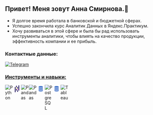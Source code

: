 ## Привет! Меня зовут Анна Смирнова.👋
- Я долгое время работала в банковской и бюджетной сферах. 
- Успешно закончила курс Аналитик Данных в Яндекс.Практикум.
-  Хочу развиваться в этой сфере и была бы рад использовать инструменты аналитики, чтобы влиять на качество продукции, эффективность компании и ее прибыль. 

### Контактные данные:
<a href="https://t.me/anna_smirnovaaaa">
      <img src="https://cdn-icons-png.flaticon.com/512/2111/2111646.png" width="30" height="30" alt=Telegram />
 

### Инструменты и навыки:
<img align="left" alt="Python" width="26px" img src="https://cdn.jsdelivr.net/gh/devicons/devicon/icons/python/python-original.svg" />
<img align="left" alt="Pandas" width="26px" img src="https://raw.githubusercontent.com/devicons/devicon/1119b9f84c0290e0f0b38982099a2bd027a48bf1/icons/pandas/pandas-original.svg" />
<img align="left" alt="Pandas" width="26px" img src="https://everipedia-storage.s3.amazonaws.com/ProfilePicture/en/Plotly__a0a015/Plotly-logo-01-square.png__95275.png" /> 
 <img align="left" alt="Pandas" width="26px" img src="https://discourse.matplotlib.org/uploads/default/original/2X/b/bcd5309f3f22c0c53f1cf5b94b5f062dd3a9b8da.png" /> 
 <img align="left" alt="SQL" width="26px" src="https://raw.githubusercontent.com/github/explore/80688e429a7d4ef2fca1e82350fe8e3517d3494d/topics/sql/sql.png" />
<img align="left" alt="PostgreSQL" width="26px" img src="https://cdn.jsdelivr.net/gh/devicons/devicon/icons/postgresql/postgresql-original.svg" />
<img align="left" alt="SQL" width="26px" src="https://raw.githubusercontent.com/github/explore/80688e429a7d4ef2fca1e82350fe8e3517d3494d/topics/sql/sql.png" />
<img align="left" alt="Tableau" width="26px" src="https://uploads-ssl.webflow.com/60eecfcc030e0e12979ffefc/613a2ef0cf2bdbdbab128be2_Frame%20203%406x.png" />   
<!---
AnnaSmirnovaa/AnnaSmirnovaa is a ✨ special ✨ repository because its `README.md` (this file) appears on your GitHub profile.
You can click the Preview link to take a look at your changes.
--->
